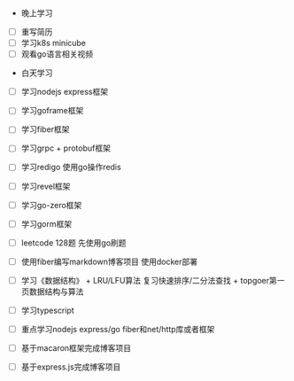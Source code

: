 + 晚上学习

- [ ] 重写简历
- [ ] 学习k8s minicube
- [ ] 观看go语言相关视频

+ 白天学习

- [ ] 学习nodejs express框架
- [ ] 学习goframe框架
- [ ] 学习fiber框架
- [ ] 学习grpc + protobuf框架
- [ ] 学习redigo 使用go操作redis
- [ ] 学习revel框架
- [ ] 学习go-zero框架
- [ ] 学习gorm框架
- [ ] leetcode 128题 先使用go刷题 
- [ ] 使用fiber编写markdown博客项目 使用docker部署
- [ ] 学习《数据结构》 + LRU/LFU算法 复习快速排序/二分法查找 + topgoer第一页数据结构与算法
- [ ] 学习typescript
- [ ] 重点学习nodejs express/go fiber和net/http库或者框架
- [ ] 基于macaron框架完成博客项目
- [ ] 基于express.js完成博客项目

